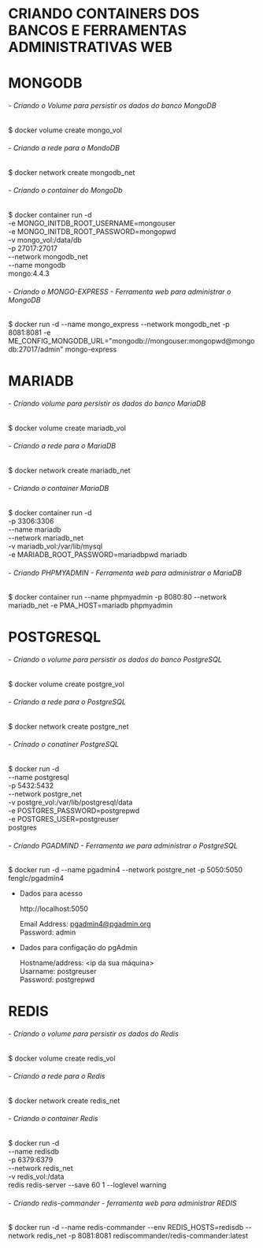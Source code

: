 # CRIANDO CONTAINERS DOS BANCOS E FERRAMENTAS ADMINISTRATIVAS WEB

# MONGODB
###### - Criando o Volume para persistir os dados do banco MongoDB
$ docker volume create mongo_vol

###### - Criando a rede para o MondoDB
$ docker network create mongodb_net

###### - Criando o container do MongoDb
$ docker container run -d \
-e MONGO_INITDB_ROOT_USERNAME=mongouser \
-e MONGO_INITDB_ROOT_PASSWORD=mongopwd \
-v mongo_vol:/data/db \
-p 27017:27017 \
--network mongodb_net \
--name mongodb \
mongo:4.4.3

###### - Criando o MONGO-EXPRESS - Ferramenta web para administrar o MongoDB
$ docker run -d --name mongo_express --network mongodb_net -p 8081:8081 -e ME_CONFIG_MONGODB_URL="mongodb://mongouser:mongopwd@mongodb:27017/admin"  mongo-express

#
# MARIADB
###### - Criando volume para persistir os dados do banco MariaDB
$ docker volume create mariadb_vol

###### - Criando a rede para o MariaDB
$ docker network create mariadb_net

###### - Criando o container MariaDB
$ docker container run -d \
-p 3306:3306 \
--name mariadb \
--network mariadb_net \
-v mariadb_vol:/var/lib/mysql \
-e MARIADB_ROOT_PASSWORD=mariadbpwd mariadb

###### - Criando PHPMYADMIN - Ferramenta web para administrar o MariaDB
$ docker container run --name phpmyadmin -p 8080:80 --network mariadb_net -e PMA_HOST=mariadb phpmyadmin

# POSTGRESQL
###### - Criando o volume para persistir os dados do banco PostgreSQL
$ docker volume create postgre_vol

###### - Criando a rede para o PostgreSQL
$ docker network create postgre_net

###### - Crinado o conatiner PostgreSQL
$ docker run  -d \
--name postgresql \
-p 5432:5432 \
--network postgre_net \
-v postgre_vol:/var/lib/postgresql/data \
-e POSTGRES_PASSWORD=postgrepwd \
-e POSTGRES_USER=postgreuser \
 postgres

###### - Criando PGADMIND - Ferramenta we para administrar o PostgreSQL
$ docker run -d --name pgadmin4 --network postgre_net -p 5050:5050 fenglc/pgadmin4

- Dados para acesso

    http://localhost:5050

    Email Address: pgadmin4@pgadmin.org \
    Password: admin

- Dados para configação do pgAdmin

    Hostname/address: <ip da sua máquina> \
    Usarname: postgreuser \
    Password: postgrepwd

#
# REDIS
###### - Criando o volume para persistir os dados do Redis
$ docker volume create redis_vol

###### - Criando a rede para o Redis
$ docker network create redis_net

###### - Criando o container Redis
$ docker run -d \
--name redisdb \
-p 6379:6379 \
--network redis_net \
-v redis_vol:/data \
redis redis-server --save 60 1 --loglevel warning

###### - Criando redis-commander - ferramenta web para administrar REDIS
$ docker run -d --name redis-commander --env REDIS_HOSTS=redisdb --network redis_net -p 8081:8081 rediscommander/redis-commander:latest
